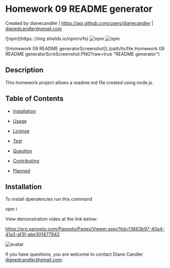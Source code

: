 
           
# Homework 09 README generator
           
 Created by dianecandler | https://api.github.com/users/dianecandler | dianedcandler@gmail.com
           
 ![npm](https: //img.shields.io/npm/v/fs) ![npm](https://img.shields.io/npm/v/inquirer) ![npm](https://img.shields.io/npm/v/axios)
           

           
 ![Homework 09 README generatorScreenshot](./path/to/file Homework 09 README generatorScreScreenshot.PNG?raw=true "README generator")
           

           

           
## Description
           
 This homework project allows a readme.md file created using node.js.
           

           
## Table of Contents
           
* [Installation](#installation)
           
* [Usage](#Usage)
           
* [License](#License)
           
* [Test](#Test)
           
* [Question](#Question)
           
* [Contributing](#Contributing)
           
* [Planned](#Planned)
           
## Installation
           
To install dpendencies run this command
           
           

		   
 npm i

		   
View demonstration video at the link below:
		   
https://pro.panopto.com/Panopto/Pages/Viewer.aspx?tid=f3663b97-40a4-41a3-af3f-abe301477942

           
           
           
 <img src="https://avatars3.githubusercontent.com/u/63519355?v=4" alt="avatar" style=""/>
           
 If you have questions, you are welcome to
           contact Diane Candler dianedcandler@gmail.com.
